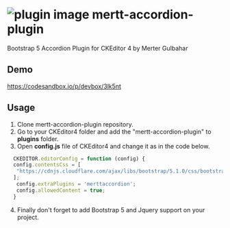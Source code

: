 # ![plugin image](https://raw.githubusercontent.com/merterr/mertt-accordion-plugin/refs/heads/main/icons/merttaccordion.png) mertt-accordion-plugin
Bootstrap 5 Accordion Plugin for CKEditor 4 by Merter Gulbahar

## Demo

https://codesandbox.io/p/devbox/3lk5nt

## Usage

1. Clone mertt-accordion-plugin repository.
2. Go to your CKEditor4 folder and add the "mertt-accordion-plugin" to **plugins** folder.
3. Open **config.js** file of CKEditor4 and change it as in the code below.

 ```js
   CKEDITOR.editorConfig = function (config) {
   config.contentsCss = [
    "https://cdnjs.cloudflare.com/ajax/libs/bootstrap/5.1.0/css/bootstrap.min.css",
   ];
    config.extraPlugins = 'merttaccordion';
    config.allowedContent = true;
   }
```

4. Finally don't forget to add Bootstrap 5 and Jquery support on your project.
